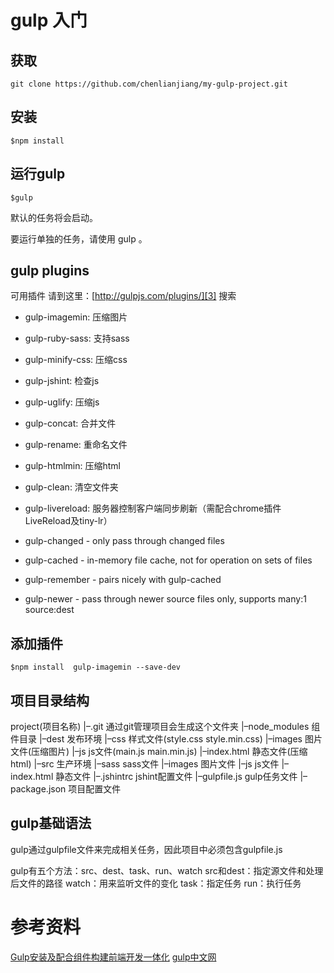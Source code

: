 # gulp 入门

## 获取

```
git clone https://github.com/chenlianjiang/my-gulp-project.git
```

## 安装

```
$npm install
```

## 运行gulp

```
$gulp
```
默认的任务将会启动。

要运行单独的任务，请使用 gulp <task> <othertask>。

## gulp plugins

可用插件 请到这里：[http://gulpjs.com/plugins/][3] 搜索

- gulp-imagemin: 压缩图片
- gulp-ruby-sass: 支持sass
- gulp-minify-css: 压缩css
- gulp-jshint: 检查js
- gulp-uglify: 压缩js
- gulp-concat: 合并文件
- gulp-rename: 重命名文件
- gulp-htmlmin: 压缩html
- gulp-clean: 清空文件夹
- gulp-livereload: 服务器控制客户端同步刷新（需配合chrome插件LiveReload及tiny-lr）

- gulp-changed - only pass through changed files
- gulp-cached - in-memory file cache, not for operation on sets of files
- gulp-remember - pairs nicely with gulp-cached
- gulp-newer - pass through newer source files only, supports many:1 source:dest


## 添加插件

```
$npm install  gulp-imagemin --save-dev
```

## 项目目录结构

  project(项目名称)
  |–.git 通过git管理项目会生成这个文件夹
  |–node_modules 组件目录
  |–dest 发布环境
      |–css 样式文件(style.css style.min.css)
      |–images 图片文件(压缩图片)
      |–js js文件(main.js main.min.js)
      |–index.html 静态文件(压缩html)
  |–src 生产环境
      |–sass sass文件
      |–images 图片文件
      |–js js文件
      |–index.html 静态文件
  |–.jshintrc jshint配置文件
  |–gulpfile.js gulp任务文件
  |–package.json 项目配置文件

## gulp基础语法

gulp通过gulpfile文件来完成相关任务，因此项目中必须包含gulpfile.js

gulp有五个方法：src、dest、task、run、watch
src和dest：指定源文件和处理后文件的路径
watch：用来监听文件的变化
task：指定任务
run：执行任务

# 参考资料
[Gulp安装及配合组件构建前端开发一体化][1]
[gulp中文网][2]


[1]: http://www.dbpoo.com/getting-started-with-gulp/
[2]: http://www.gulpjs.com.cn
[3]: http://gulpjs.com/plugins/
